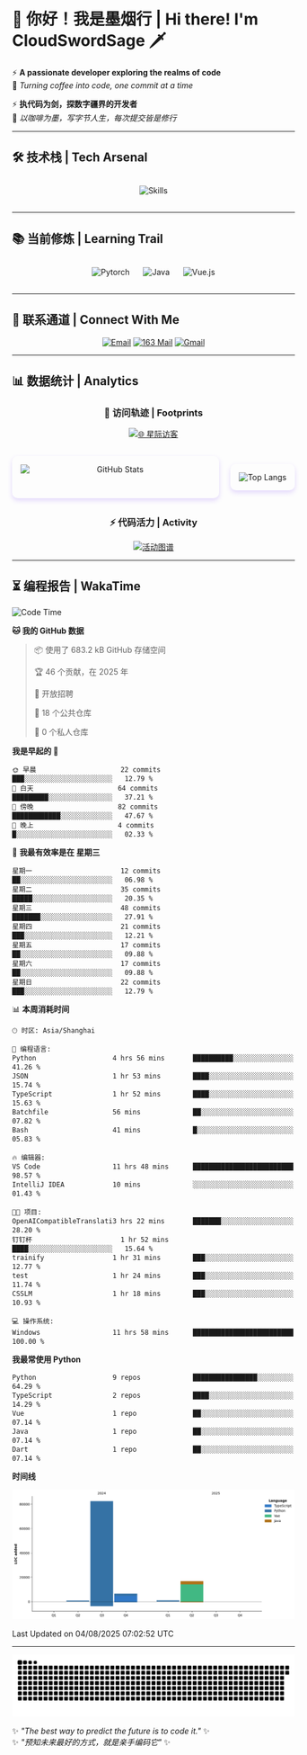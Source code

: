 # 🌊 你好！我是墨烟行 | Hi there! I'm CloudSwordSage 🗡️

⚡ **A passionate developer exploring the realms of code**  
🌌 *Turning coffee into code, one commit at a time*

⚡ **执代码为剑，探数字疆界的开发者**  
🌌 *以咖啡为墨，写字节人生，每次提交皆是修行*

---

## 🛠️ 技术栈 | Tech Arsenal

<div align="center" style="margin: 20px 0;">
  <img src="https://skillicons.dev/icons?i=python,linux,git,github,html,css,js,ts" alt="Skills" style="height: 50px; margin: 10px;"/>
</div>

---

## 📚 当前修炼 | Learning Trail

<div align="center" style="margin: 20px 0;">
  <img src="https://img.shields.io/badge/PyTorch-EE4C2C?style=flat-square&logo=pytorch&logoColor=white" alt="Pytorch" style="height: 30px; margin: 10px;"/>
  <img src="https://img.shields.io/badge/Java-007396?style=flat-square&logo=openjdk&logoColor=white" alt="Java" style="height: 30px; margin: 10px;"/>
  <img src="https://img.shields.io/badge/Vue.js-4FC08D?style=flat-square&logo=vue.js&logoColor=white" alt="Vue.js" style="height: 30px; margin: 10px;"/>
</div>

---

## 📮 联系通道 | Connect With Me

<div align="center">
  
[![Email](https://img.shields.io/badge/QQ%20Mail-cloudswordsage@qq.com-168DEA?style=flat-square&logo=tencentqq)](mailto:cloudswordsage@qq.com)
[![163 Mail](https://img.shields.io/badge/163-zlf100518@163.com-DC143C?style=flat-square)](mailto:zlf100518@163.com)
[![Gmail](https://img.shields.io/badge/Gmail-zlf100518@gmail.com-EA4335?style=flat-square&logo=gmail)](mailto:zlf100518@gmail.com)

</div>

---

## 📊 数据统计 | Analytics

<div align="center">

### 🌌 访问轨迹 | Footprints

[![🌐 星际访客](https://count.getloli.com/get/@CloudSwordSage?theme=rule34)](https://github.com/CloudSwordSage)

<div style="display: flex; gap: 20px; margin: 30px 0">
  <img src="https://github-readme-stats.vercel.app/api?username=CloudSwordSage&show_icons=true&theme=midnight-purple&hide_border=true&include_all_commits=true&rank_icon=github&hide=issues&line_height=24" 
       alt="GitHub Stats" 
       style="flex: 1; box-shadow: 0 4px 8px rgba(122,63,247,0.2); border-radius: 10px; padding: 15px;"/>
  
  <img src="https://github-readme-stats.vercel.app/api/top-langs/?username=CloudSwordSage&layout=compact&theme=midnight-purple&hide_border=true&langs_count=6&card_width=300&exclude_repo=AI-Assistant"
       alt="Top Langs"
       style="flex: 1; box-shadow: 0 4px 8px rgba(122,63,247,0.2); border-radius: 10px; padding: 15px;"/>
</div>

### ⚡ 代码活力 | Activity

[![活动图谱](https://github-readme-activity-graph.vercel.app/graph?username=CloudSwordSage&theme=react-dark&hide_border=true&area=true&custom_title=代码能量流%20|%20Contribution%20Flow&radius=12&height=300)](https://github.com/CloudSwordSage)

</div>

---

## ⏳ 编程报告 | WakaTime

<!--START_SECTION:waka-->
![Code Time](http://img.shields.io/badge/Code%20Time-1%2C135%20hrs%2038%20mins-blue)

**🐱 我的 GitHub 数据** 

> 📦  使用了 683.2 kB GitHub 存储空间 
 > 
> 🏆 46 个贡献，在 2025 年
 > 
> 💼 开放招聘
 > 
> 📜 18 个公共仓库 
 > 
> 🔑 0 个私人仓库 
 > 
**我是早起的 🐤** 

```text
🌞 早晨                     22 commits          ███░░░░░░░░░░░░░░░░░░░░░░   12.79 % 
🌆 白天                     64 commits          █████████░░░░░░░░░░░░░░░░   37.21 % 
🌃 傍晚                     82 commits          ████████████░░░░░░░░░░░░░   47.67 % 
🌙 晚上                     4 commits           █░░░░░░░░░░░░░░░░░░░░░░░░   02.33 % 
```
📅 **我最有效率是在 星期三** 

```text
星期一                      12 commits          ██░░░░░░░░░░░░░░░░░░░░░░░   06.98 % 
星期二                      35 commits          █████░░░░░░░░░░░░░░░░░░░░   20.35 % 
星期三                      48 commits          ███████░░░░░░░░░░░░░░░░░░   27.91 % 
星期四                      21 commits          ███░░░░░░░░░░░░░░░░░░░░░░   12.21 % 
星期五                      17 commits          ██░░░░░░░░░░░░░░░░░░░░░░░   09.88 % 
星期六                      17 commits          ██░░░░░░░░░░░░░░░░░░░░░░░   09.88 % 
星期日                      22 commits          ███░░░░░░░░░░░░░░░░░░░░░░   12.79 % 
```


📊 **本周消耗时间** 

```text
🕑︎ 时区: Asia/Shanghai

💬 编程语言: 
Python                   4 hrs 56 mins       ██████████░░░░░░░░░░░░░░░   41.26 % 
JSON                     1 hr 53 mins        ████░░░░░░░░░░░░░░░░░░░░░   15.74 % 
TypeScript               1 hr 52 mins        ████░░░░░░░░░░░░░░░░░░░░░   15.63 % 
Batchfile                56 mins             ██░░░░░░░░░░░░░░░░░░░░░░░   07.82 % 
Bash                     41 mins             █░░░░░░░░░░░░░░░░░░░░░░░░   05.83 % 

🔥 编辑器: 
VS Code                  11 hrs 48 mins      █████████████████████████   98.57 % 
IntelliJ IDEA            10 mins             ░░░░░░░░░░░░░░░░░░░░░░░░░   01.43 % 

🐱‍💻 项目: 
OpenAICompatibleTranslati3 hrs 22 mins       ███████░░░░░░░░░░░░░░░░░░   28.20 % 
钉钉杯                      1 hr 52 mins        ████░░░░░░░░░░░░░░░░░░░░░   15.64 % 
trainify                 1 hr 31 mins        ███░░░░░░░░░░░░░░░░░░░░░░   12.77 % 
test                     1 hr 24 mins        ███░░░░░░░░░░░░░░░░░░░░░░   11.74 % 
CSSLM                    1 hr 18 mins        ███░░░░░░░░░░░░░░░░░░░░░░   10.93 % 

💻 操作系统: 
Windows                  11 hrs 58 mins      █████████████████████████   100.00 % 
```

**我最常使用 Python** 

```text
Python                   9 repos             ████████████████░░░░░░░░░   64.29 % 
TypeScript               2 repos             ████░░░░░░░░░░░░░░░░░░░░░   14.29 % 
Vue                      1 repo              ██░░░░░░░░░░░░░░░░░░░░░░░   07.14 % 
Java                     1 repo              ██░░░░░░░░░░░░░░░░░░░░░░░   07.14 % 
Dart                     1 repo              ██░░░░░░░░░░░░░░░░░░░░░░░   07.14 % 
```



**时间线**

![Lines of Code chart](https://raw.githubusercontent.com/CloudSwordSage/CloudSwordSage/main/assets/bar_graph.png)


 Last Updated on 04/08/2025 07:02:52 UTC
<!--END_SECTION:waka-->

---

<div align="center">
  <img src="./assets/github-snake-dark.svg" alt="Contribution Snake" />
</div>

✨ *"The best way to predict the future is to code it."* ✨  
✨ *"预知未来最好的方式，就是亲手编码它"* ✨
